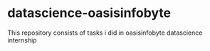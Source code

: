 # datascience-oasisinfobyte

This repository consists of tasks i did in oasisinfobyte datascience internship
